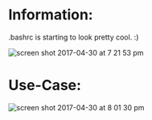 # Information:
.bashrc is starting to look pretty cool. :)

![screen shot 2017-04-30 at 7 21 53 pm](https://cloud.githubusercontent.com/assets/11463275/25568853/57a18b62-2dda-11e7-895b-cdaa3253e106.png)


# Use-Case:
![screen shot 2017-04-30 at 8 01 30 pm](https://cloud.githubusercontent.com/assets/11463275/25569179/d7212f82-2ddf-11e7-9aac-617e8fbd9a65.png)
